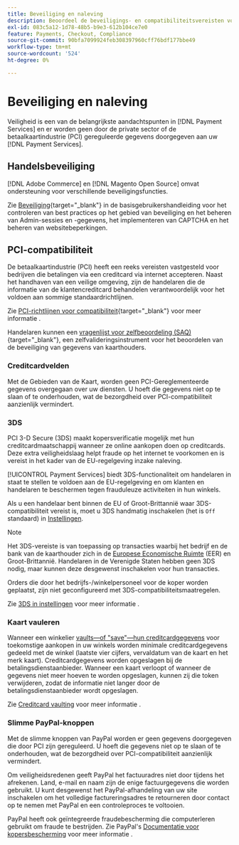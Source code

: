 ```yaml
---
title: Beveiliging en naleving
description: Beoordeel de beveiligings- en compatibiliteitsvereisten voor uw site.
exl-id: 083c5a12-1d78-48b5-b9e3-612b104ce7e0
feature: Payments, Checkout, Compliance
source-git-commit: 90bfa7099924feb308397960cff76bdf177bbe49
workflow-type: tm+mt
source-wordcount: '524'
ht-degree: 0%

---
```


# Beveiliging en naleving

Veiligheid is een van de belangrijkste aandachtspunten in [!DNL Payment Services] en er worden geen door de private sector of de betaalkaartindustrie (PCI) gereguleerde gegevens doorgegeven aan uw [!DNL Payment Services].

## Handelsbeveiliging

[!DNL Adobe Commerce] en [!DNL Magento Open Source] omvat ondersteuning voor verschillende beveiligingsfuncties.

Zie [Beveiliging](https://docs.magento.com/user-guide/stores/security.html){target="_blank"} in de basisgebruikershandleiding voor het controleren van best practices op het gebied van beveiliging en het beheren van Admin-sessies en -gegevens, het implementeren van CAPTCHA en het beheren van websitebeperkingen.

## PCI-compatibiliteit

De betaalkaartindustrie (PCI) heeft een reeks vereisten vastgesteld voor bedrijven die betalingen via een creditcard via internet accepteren. Naast het handhaven van een veilige omgeving, zijn de handelaren die de informatie van de klantencreditcard behandelen verantwoordelijk voor het voldoen aan sommige standaardrichtlijnen.

Zie [PCI-richtlijnen voor compatibiliteit](https://docs.magento.com/user-guide/stores/compliance-pci.html){target="_blank"} voor meer informatie .

Handelaren kunnen een [vragenlijst voor zelfbeoordeling (SAQ)](https://www.pcisecuritystandards.org/pci_security/completing_self_assessment){target="_blank"}, een zelfvalideringsinstrument voor het beoordelen van de beveiliging van gegevens van kaarthouders.

### Creditcardvelden

Met de Gebieden van de Kaart, worden geen PCI-Gereglementeerde gegevens overgegaan over uw diensten. U hoeft die gegevens niet op te slaan of te onderhouden, wat de bezorgdheid over PCI-compatibiliteit aanzienlijk vermindert.

### 3DS

PCI 3-D Secure (3DS) maakt kopersverificatie mogelijk met hun creditcardmaatschappij wanneer ze online aankopen doen op creditcards. Deze extra veiligheidslaag helpt fraude op het internet te voorkomen en is vereist in het kader van de EU-regelgeving inzake naleving.

[!UICONTROL Payment Services] biedt 3DS-functionaliteit om handelaren in staat te stellen te voldoen aan de EU-regelgeving en om klanten en handelaren te beschermen tegen frauduleuze activiteiten in hun winkels.

Als u een handelaar bent binnen de EU of Groot-Brittannië waar 3DS-compatibiliteit vereist is, moet u 3DS handmatig inschakelen (het is `Off` standaard) in [Instellingen](settings.md#credit-card-fields).

>[!NOTE]
>
>Het 3DS-vereiste is van toepassing op transacties waarbij het bedrijf en de bank van de kaarthouder zich in de [Europese Economische Ruimte](https://www.efta.int/eea) (EER) en Groot-Brittannië. Handelaren in de Verenigde Staten hebben geen 3DS nodig, maar kunnen deze desgewenst inschakelen voor hun transacties.

Orders die door het bedrijfs-/winkelpersoneel voor de koper worden geplaatst, zijn niet geconfigureerd met 3DS-compatibiliteitsmaatregelen.

Zie [3DS in instellingen](settings.md#3ds) voor meer informatie .

### Kaart vauleren

Wanneer een winkelier [vaults—of &quot;save&quot;—hun creditcardgegevens](vaulting.md) voor toekomstige aankopen in uw winkels worden minimale creditcardgegevens gedeeld met de winkel (laatste vier cijfers, vervaldatum van de kaart en het merk kaart). Creditcardgegevens worden opgeslagen bij de betalingsdienstaanbieder. Wanneer een kaart verloopt of wanneer de gegevens niet meer hoeven te worden opgeslagen, kunnen zij die token verwijderen, zodat de informatie niet langer door de betalingsdienstaanbieder wordt opgeslagen.

Zie [Creditcard vaulting](vaulting.md) voor meer informatie .

### Slimme PayPal-knoppen

Met de slimme knoppen van PayPal worden er geen gegevens doorgegeven die door PCI zijn gereguleerd. U hoeft die gegevens niet op te slaan of te onderhouden, wat de bezorgdheid over PCI-compatibiliteit aanzienlijk vermindert.

Om veiligheidsredenen geeft PayPal het factuuradres niet door tijdens het afrekenen. Land, e-mail en naam zijn de enige factuurgegevens die worden gebruikt. U kunt desgewenst het PayPal-afhandeling van uw site inschakelen om het volledige factureringsadres te retourneren door contact op te nemen met PayPal en een controleproces te voltooien.

PayPal heeft ook geïntegreerde fraudebescherming die computerleren gebruikt om fraude te bestrijden. Zie PayPal&#39;s [Documentatie voor kopersbescherming](https://www.paypal.com/us/webapps/mpp/security/seller-protection) voor meer informatie .

